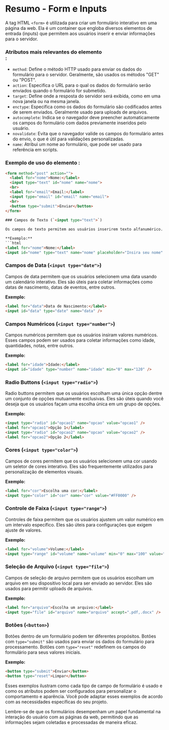 # Resumo - Form e Inputs
 
A tag HTML `<form>` é utilizada para criar um formulário interativo em uma página da web. Ela é um container que engloba diversos elementos de entrada (inputs) que permitem aos usuários inserir e enviar informações para o servidor.

### Atributos mais relevantes do elemento <form>:

- `method`: Define o método HTTP usado para enviar os dados do formulário para o servidor. Geralmente, são usados os métodos "GET" ou "POST".
- `action`: Especifica o URL para o qual os dados do formulário serão enviados quando o formulário for submetido.
- `target`: Define onde a resposta do servidor será exibida, como em uma nova janela ou na mesma janela.
- `enctype`: Especifica como os dados do formulário são codificados antes de serem enviados. Geralmente usado para uploads de arquivos.
- `autocomplete`: Indica se o navegador deve preencher automaticamente os campos do formulário com dados previamente inseridos pelo usuário.
- `novalidate`: Evita que o navegador valide os campos do formulário antes do envio, o que é útil para validações personalizadas.
- `name`: Atribui um nome ao formulário, que pode ser usado para referência em scripts.

### Exemplo de uso do elemento <form>:

```html
<form method="post" action="">
  <label for="nome">Nome:</label>
  <input type="text" id="nome" name="nome">
  <br>
  <label for="email">Email:</label>
  <input type="email" id="email" name="email">
  <br>
  <button type="submit">Enviar</button>
</form>
 
### Campos de Texto (`<input type="text">`)

Os campos de texto permitem aos usuários inserirem texto alfanumérico. Eles podem ser usados para coletar informações como nomes, mensagens, endereços, entre outros.

**Exemplo:**
```html
<label for="nome">Nome:</label>
<input id="nome" type="text" name="nome" placeholder="Insira seu nome" />
```

### Campos de Data (`<input type="date">`)

Campos de data permitem que os usuários selecionem uma data usando um calendário interativo. Eles são úteis para coletar informações como datas de nascimento, datas de eventos, entre outros.

**Exemplo:**
```html
<label for="data">Data de Nascimento:</label>
<input id="data" type="date" name="data" />
```

### Campos Numéricos (`<input type="number">`)

Campos numéricos permitem que os usuários insiram valores numéricos. Esses campos podem ser usados para coletar informações como idade, quantidades, notas, entre outros.

**Exemplo:**
```html
<label for="idade">Idade:</label>
<input id="idade" type="number" name="idade" min="0" max="120" />
```

### Radio Buttons (`<input type="radio">`)

Radio buttons permitem que os usuários escolham uma única opção dentre um conjunto de opções mutuamente exclusivas. Eles são úteis quando você deseja que os usuários façam uma escolha única em um grupo de opções.

**Exemplo:**
```html
<input type="radio" id="opcao1" name="opcao" value="opcao1" />
<label for="opcao1">Opção 1</label>
<input type="radio" id="opcao2" name="opcao" value="opcao2" />
<label for="opcao2">Opção 2</label>
```

### Cores (`<input type="color">`)

Campos de cores permitem que os usuários selecionem uma cor usando um seletor de cores interativo. Eles são frequentemente utilizados para personalização de elementos visuais.

**Exemplo:**
```html
<label for="cor">Escolha uma cor:</label>
<input type="color" id="cor" name="cor" value="#FF0000" />
```

### Controle de Faixa (`<input type="range">`)

Controles de faixa permitem que os usuários ajustem um valor numérico em um intervalo específico. Eles são úteis para configurações que exigem ajuste de valores.

**Exemplo:**
```html
<label for="volume">Volume:</label>
<input type="range" id="volume" name="volume" min="0" max="100" value="50" />
```

### Seleção de Arquivo (`<input type="file">`)

Campos de seleção de arquivo permitem que os usuários escolham um arquivo em seu dispositivo local para ser enviado ao servidor. Eles são usados para permitir uploads de arquivos.

**Exemplo:**
```html
<label for="arquivo">Escolha um arquivo:</label>
<input type="file" id="arquivo" name="arquivo" accept=".pdf,.docx" />
```

### Botões (`<button>`)

Botões dentro de um formulário podem ter diferentes propósitos. Botões com `type="submit"` são usados para enviar os dados do formulário para processamento. Botões com `type="reset"` redefinem os campos do formulário para seus valores iniciais.

**Exemplo:**
```html
<button type="submit">Enviar</button>
<button type="reset">Limpar</button>
```

Esses exemplos ilustram como cada tipo de campo de formulário é usado e como os atributos podem ser configurados para personalizar o comportamento e aparência. Você pode adaptar esses exemplos de acordo com as necessidades específicas do seu projeto.

Lembre-se de que os formulários desempenham um papel fundamental na interação do usuário com as páginas da web, permitindo que as informações sejam coletadas e processadas de maneira eficaz.